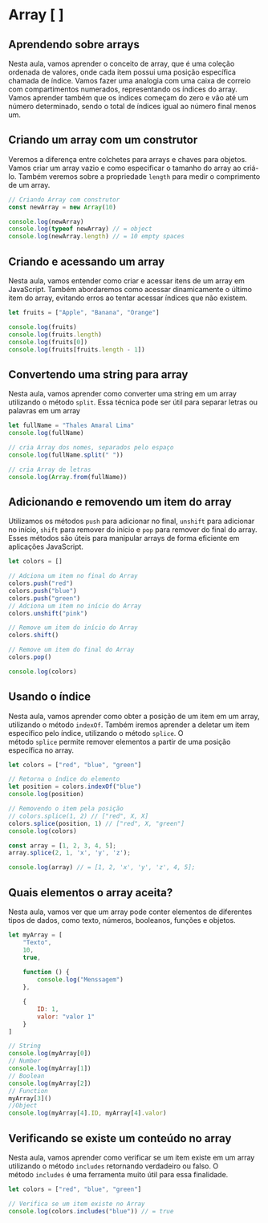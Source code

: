 # **Array [ ]**

## **Aprendendo sobre arrays**

Nesta aula, vamos aprender o conceito de array, que é uma coleção ordenada de valores, onde cada item possui uma posição específica chamada de índice. Vamos fazer uma analogia com uma caixa de correio com compartimentos numerados, representando os índices do array. Vamos aprender também que os índices começam do zero e vão até um número determinado, sendo o total de índices igual ao número final menos um.

## **Criando um array com um construtor**

Veremos a diferença entre colchetes para arrays e chaves para objetos. Vamos criar um array vazio e como especificar o tamanho do array ao criá-lo. Também veremos sobre a propriedade `length` para medir o comprimento de um array.

```jsx
// Criando Array com construtor
const newArray = new Array(10)

console.log(newArray)
console.log(typeof newArray) // = object
console.log(newArray.length) // = 10 empty spaces
```

## **Criando e acessando um array**

Nesta aula, vamos entender como criar e acessar itens de um array em JavaScript. Também abordaremos como acessar dinamicamente o último item do array, evitando erros ao tentar acessar índices que não existem.

```jsx
let fruits = ["Apple", "Banana", "Orange"]

console.log(fruits)
console.log(fruits.length)
console.log(fruits[0])
console.log(fruits[fruits.length - 1])
```

## **Convertendo uma string para array**

Nesta aula, vamos aprender como converter uma string em um array utilizando o método `split`. Essa técnica pode ser útil para separar letras ou palavras em um array

```jsx
let fullName = "Thales Amaral Lima"
console.log(fullName)

// cria Array dos nomes, separados pelo espaço
console.log(fullName.split(" "))

// cria Array de letras
console.log(Array.from(fullName))
```

## **Adicionando e removendo um item do array**

Utilizamos os métodos `push` para adicionar no final, `unshift` para adicionar no início, `shift` para remover do início e `pop` para remover do final do array. Esses métodos são úteis para manipular arrays de forma eficiente em aplicações JavaScript.

```jsx
let colors = []

// Adciona um item no final do Array
colors.push("red")
colors.push("blue")
colors.push("green")
// Adciona um item no início do Array
colors.unshift("pink")

// Remove um item do início do Array
colors.shift()

// Remove um item do final do Array
colors.pop()

console.log(colors)
```

## **Usando o índice**

Nesta aula, vamos aprender como obter a posição de um item em um array, utilizando o método `indexOf`. Também iremos aprender a deletar um item específico pelo índice, utilizando o método `splice`. O método `splice` permite remover elementos a partir de uma posição específica no array.

```jsx
let colors = ["red", "blue", "green"]

// Retorna o índice do elemento
let position = colors.indexOf("blue")
console.log(position)

// Removendo o item pela posição
// colors.splice(1, 2) // ["red", X, X]
colors.splice(position, 1) // ["red", X, "green"]
console.log(colors)

const array = [1, 2, 3, 4, 5];
array.splice(2, 1, 'x', 'y', 'z');

console.log(array) // = [1, 2, 'x', 'y', 'z', 4, 5];
```

## **Quais elementos o array aceita?**

Nesta aula, vamos ver que um array pode conter elementos de diferentes tipos de dados, como texto, números, booleanos, funções e objetos.

```jsx
let myArray = [
    "Texto",
    10,
    true,
    
    function () {
        console.log("Menssagem")
    },

    {
        ID: 1,
        valor: "valor 1"
    }
]

// String
console.log(myArray[0])
// Number
console.log(myArray[1])
// Boolean
console.log(myArray[2])
// Function
myArray[3]()
//Object
console.log(myArray[4].ID, myArray[4].valor)
```

## **Verificando se existe um conteúdo no array**

Nesta aula, vamos aprender como verificar se um item existe em um array utilizando o método `includes` retornando verdadeiro ou falso. O método `includes` é uma ferramenta muito útil para essa finalidade.

```jsx
let colors = ["red", "blue", "green"]

// Verifica se um item existe no Array
console.log(colors.includes("blue")) // = true
```